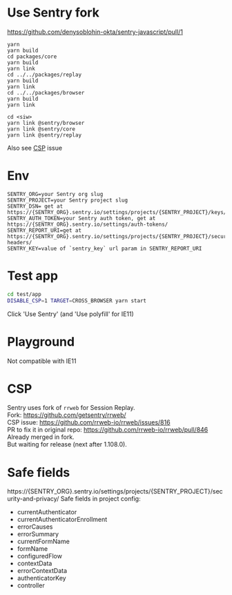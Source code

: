 

# Use Sentry fork
https://github.com/denysoblohin-okta/sentry-javascript/pull/1
```shell
yarn
yarn build
cd packages/core
yarn build
yarn link
cd ../../packages/replay
yarn build
yarn link
cd ../../packages/browser
yarn build
yarn link

cd <siw>
yarn link @sentry/browser
yarn link @sentry/core
yarn link @sentry/replay
```

Also see [CSP](#csp) issue

# Env
```
SENTRY_ORG=your Sentry org slug
SENTRY_PROJECT=your Sentry project slug
SENTRY_DSN= get at https://{SENTRY_ORG}.sentry.io/settings/projects/{SENTRY_PROJECT}/keys/
SENTRY_AUTH_TOKEN=your Sentry auth token, get at https://{SENTRY_ORG}.sentry.io/settings/auth-tokens/
SENTRY_REPORT_URI=get at https://{SENTRY_ORG}.sentry.io/settings/projects/{SENTRY_PROJECT}/security-headers/
SENTRY_KEY=value of `sentry_key` url param in SENTRY_REPORT_URI
```

# Test app
```sh
cd test/app
DISABLE_CSP=1 TARGET=CROSS_BROWSER yarn start
```
Click 'Use Sentry' (and 'Use polyfill' for IE11)

# Playground
Not compatible with IE11

# CSP
Sentry uses fork of `rrweb` for Session Replay.  
Fork: https://github.com/getsentry/rrweb/  
CSP issue: https://github.com/rrweb-io/rrweb/issues/816  
PR to fix it in original repo: https://github.com/rrweb-io/rrweb/pull/846  
Already merged in fork.  
But waiting for release (next after 1.108.0).  

# Safe fields
https://{SENTRY_ORG}.sentry.io/settings/projects/{SENTRY_PROJECT}/security-and-privacy/
Safe fields in project config:
- currentAuthenticator
- currentAuthenticatorEnrollment
- errorCauses
- errorSummary
- currentFormName
- formName
- configuredFlow
- contextData
- errorContextData
- authenticatorKey
- controller

